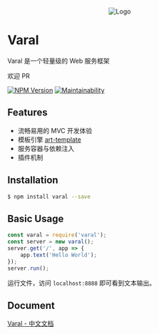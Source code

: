<br>

<p align="center">
<img src="https://pty-ink.oss-cn-hangzhou.aliyuncs.com/varal.png?x-oss-process=style/width_400" alt="Logo">
</p>

# Varal

Varal 是一个轻量级的 Web 服务框架

欢迎 PR

[![NPM Version][npm-image]][npm-url]
[![Maintainability](https://api.codeclimate.com/v1/badges/ea102682c12c00a174f1/maintainability)](https://codeclimate.com/github/dmpty/varal/maintainability)

[npm-image]: https://img.shields.io/npm/v/varal.svg
[npm-url]: https://npmjs.org/package/varal

## Features

* 流畅易用的 MVC 开发体验
* 模板引擎 [art-template](https://github.com/aui/art-template)
* 服务容器与依赖注入
* 插件机制


## Installation

```bash
$ npm install varal --save
```

## Basic Usage

```javascript
const varal = require('varal');
const server = new varal();
server.get('/', app => {
    app.text('Hello World');
});
server.run();
```
运行文件，访问 `localhost:8888` 即可看到文本输出。

## Document

[Varal - 中文文档](https://github.com/varaljs/varal/wiki)

